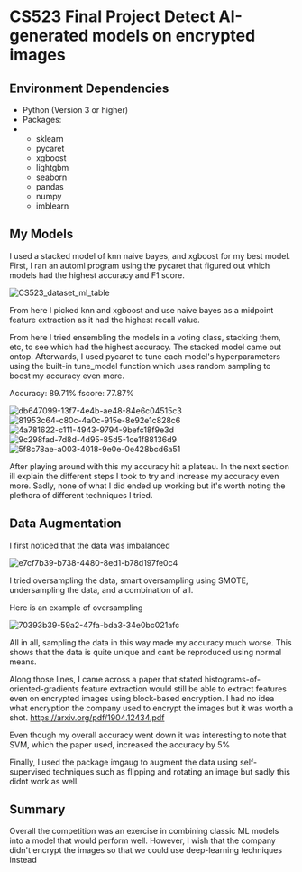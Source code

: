 # CS523 Final Project Detect AI-generated models on encrypted images

## Environment Dependencies
* Python (Version 3 or higher)
* Packages:
* * sklearn
  * pycaret
  * xgboost
  * lightgbm
  * seaborn
  * pandas
  * numpy
  * imblearn

## My Models
I used a stacked model of knn naive bayes, and xgboost for my best model. First, I ran an automl program using the pycaret that figured out which models had the highest accuracy and F1 score.

![CS523_dataset_ml_table](https://github.com/bmahabirbu/CS523/assets/56164556/651b3c1f-5df0-4e4a-aa58-d0951c9fd1fe)

From here I picked knn and xgboost and use naive bayes as a midpoint feature extraction as it had the highest recall value.

From here I tried ensembling the models in a voting class, stacking them, etc, to see which had the highest accuracy. The stacked model came out ontop.
Afterwards, I used pycaret to tune each model's hyperparameters using the built-in tune_model function which uses random sampling to boost my accuracy even more.


Accuracy: 89.71%
fscore: 77.87%

![db647099-13f7-4e4b-ae48-84e6c04515c3](https://github.com/bmahabirbu/CS523/assets/56164556/2f9e9639-a391-43b3-a3a1-e73ab58bdb44)
![81953c64-c80c-4a0c-915e-8e92e1c828c6](https://github.com/bmahabirbu/CS523/assets/56164556/5cf46589-1dad-43bd-9c58-b0afa465bd4b)
![4a781622-c111-4943-9794-9befc18f9e3d](https://github.com/bmahabirbu/CS523/assets/56164556/d51197b1-6c22-46f2-bd27-e38dfd8999b7)
![9c298fad-7d8d-4d95-85d5-1ce1f88136d9](https://github.com/bmahabirbu/CS523/assets/56164556/c8017634-664c-4435-a914-87bf8809cd9a)
![5f8c78ae-a003-4018-9e0e-0e428bcd6a51](https://github.com/bmahabirbu/CS523/assets/56164556/269643fc-e493-44eb-84d9-6c3ac292ff9e)


After playing around with this my accuracy hit a plateau. In the next section ill explain the different steps I took to try and increase my accuracy even more. Sadly, none of what I did ended up working but it's worth noting the plethora of different techniques I tried.

## Data Augmentation

I first noticed that the data was imbalanced

![e7cf7b39-b738-4480-8ed1-b78d197fe0c4](https://github.com/bmahabirbu/CS523/assets/56164556/0e7f9af2-24db-4725-b869-5767ee834105)

I tried oversampling the data, smart oversampling using SMOTE, undersampling the data, and a combination of all.

Here is an example of oversampling

![70393b39-59a2-47fa-bda3-34e0bc021afc](https://github.com/bmahabirbu/CS523/assets/56164556/9f0a53ba-af13-4078-9f66-6b09cc676fa8)

All in all, sampling the data in this way made my accuracy much worse. This shows that the data is quite unique and cant be reproduced using normal means.

Along those lines, I came across a paper that stated histograms-of-oriented-gradients feature extraction would still be able to extract features even on encrypted images using block-based encryption. I had no idea what encryption the company used to encrypt the images but it was worth a shot.
https://arxiv.org/pdf/1904.12434.pdf

Even though my overall accuracy went down it was interesting to note that SVM, which the paper used, increased the accuracy by 5%

Finally, I used the package imgaug to augment the data using self-supervised techniques such as flipping and rotating an image but sadly this didnt work as well.

## Summary
Overall the competition was an exercise in combining classic ML models into a model that would perform well. However, I wish that the company didn't encrypt the images so that we could use deep-learning techniques instead 

